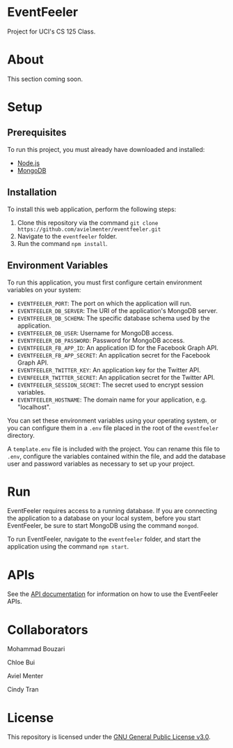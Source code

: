 # EventFeeler
Project for UCI's CS 125 Class.

# About
This section coming soon.

# Setup
## Prerequisites
To run this project, you must already have downloaded and installed:
- [Node.js](https://nodejs.org/en/)
- [MongoDB](https://www.mongodb.com/)

## Installation
To install this web application, perform the following steps:
1. Clone this repository via the command `git clone https://github.com/avielmenter/eventfeeler.git`
2. Navigate to the `eventfeeler` folder.
3. Run the command `npm install`.

## Environment Variables
To run this application, you must first configure certain environment variables on your system:
- `EVENTFEELER_PORT`: The port on which the application will run.
- `EVENTFEELER_DB_SERVER`: The URI of the application's MongoDB server.
- `EVENTFEELER_DB_SCHEMA`: The specific database schema used by the application.
- `EVENTFEELER_DB_USER`: Username for MongoDB access.
- `EVENTFEELER_DB_PASSWORD`: Password for MongoDB access.
- `EVENTFEELER_FB_APP_ID`: An application ID for the Facebook Graph API.
- `EVENTFEELER_FB_APP_SECRET`: An application secret for the Facebook Graph API.
- `EVENTFEELER_TWITTER_KEY`: An application key for the Twitter API.
- `EVENFEELER_TWITTER_SECRET`: An application secret for the Twitter API.
- `EVENTFEELER_SESSION_SECRET`: The secret used to encrypt session variables.
- `EVENTFEELER_HOSTNAME`: The domain name for your application, e.g. "localhost".

You can set these environment variables using your operating system, or you can configure them in a `.env` file placed in the root of the `eventfeeler` directory.

A `template.env` file is included with the project. You can rename this file to `.env`, configure the variables contained within the file, and add the database user and password variables as necessary to set up your project.

# Run
EventFeeler requires access to a running database. If you are connecting the application to a database on your local system, before you start EventFeeler, be sure to start MongoDB using the command `mongod`.

To run EventFeeler, navigate to the `eventfeeler` folder, and start the application using the command `npm start`.

# APIs
See the [API documentation](https://github.com/avielmenter/eventfeeler/tree/master/api) for information on how to use the EventFeeler APIs.

# Collaborators
Mohammad Bouzari

Chloe Bui

Aviel Menter

Cindy Tran

# License
This repository is licensed under the [GNU General Public License v3.0](https://github.com/avielmenter/eventfeeler/blob/master/LICENSE).
